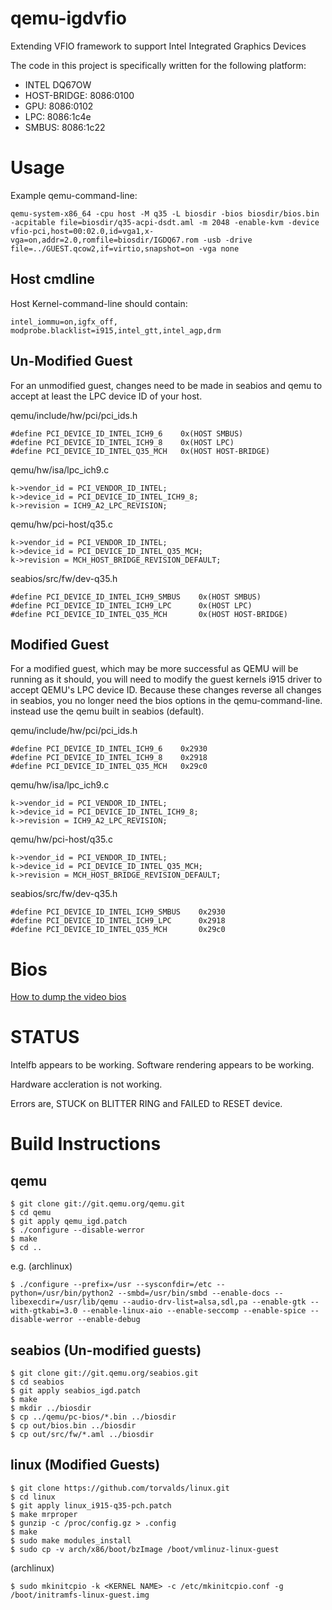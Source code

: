 qemu-igdvfio
============

Extending VFIO framework to support Intel Integrated Graphics Devices


The code in this project is specifically written for the following platform:
* INTEL DQ67OW
*   HOST-BRIDGE: 8086:0100
*   GPU: 8086:0102
*   LPC: 8086:1c4e
*   SMBUS: 8086:1c22


Usage
=====

Example qemu-command-line:

    qemu-system-x86_64 -cpu host -M q35 -L biosdir -bios biosdir/bios.bin -acpitable file=biosdir/q35-acpi-dsdt.aml -m 2048 -enable-kvm -device vfio-pci,host=00:02.0,id=vga1,x-vga=on,addr=2.0,romfile=biosdir/IGDQ67.rom -usb -drive file=../GUEST.qcow2,if=virtio,snapshot=on -vga none

Host cmdline
------------

Host Kernel-command-line should contain:

    intel_iommu=on,igfx_off, modprobe.blacklist=i915,intel_gtt,intel_agp,drm

Un-Modified Guest
-----------------

For an unmodified guest, changes need to be made in seabios and qemu to accept at least the LPC device ID of your host.

qemu/include/hw/pci/pci_ids.h

    #define PCI_DEVICE_ID_INTEL_ICH9_6    0x(HOST SMBUS)
    #define PCI_DEVICE_ID_INTEL_ICH9_8    0x(HOST LPC)
    #define PCI_DEVICE_ID_INTEL_Q35_MCH   0x(HOST HOST-BRIDGE)

qemu/hw/isa/lpc_ich9.c

    k->vendor_id = PCI_VENDOR_ID_INTEL;
    k->device_id = PCI_DEVICE_ID_INTEL_ICH9_8;
    k->revision = ICH9_A2_LPC_REVISION;

qemu/hw/pci-host/q35.c

    k->vendor_id = PCI_VENDOR_ID_INTEL;
    k->device_id = PCI_DEVICE_ID_INTEL_Q35_MCH;
    k->revision = MCH_HOST_BRIDGE_REVISION_DEFAULT;

seabios/src/fw/dev-q35.h

    #define PCI_DEVICE_ID_INTEL_ICH9_SMBUS    0x(HOST SMBUS)
    #define PCI_DEVICE_ID_INTEL_ICH9_LPC      0x(HOST LPC)
    #define PCI_DEVICE_ID_INTEL_Q35_MCH       0x(HOST HOST-BRIDGE)


Modified Guest
--------------

For a modified guest, which may be more successful as QEMU will be running as it should, you will need to modify the guest kernels i915 driver to accept QEMU's LPC device ID. Because these changes reverse all changes in seabios, you no longer need the bios options in the qemu-command-line. instead use the qemu built in seabios (default).

qemu/include/hw/pci/pci_ids.h

    #define PCI_DEVICE_ID_INTEL_ICH9_6    0x2930
    #define PCI_DEVICE_ID_INTEL_ICH9_8    0x2918
    #define PCI_DEVICE_ID_INTEL_Q35_MCH   0x29c0

qemu/hw/isa/lpc_ich9.c

    k->vendor_id = PCI_VENDOR_ID_INTEL;
    k->device_id = PCI_DEVICE_ID_INTEL_ICH9_8;
    k->revision = ICH9_A2_LPC_REVISION;

qemu/hw/pci-host/q35.c

    k->vendor_id = PCI_VENDOR_ID_INTEL;
    k->device_id = PCI_DEVICE_ID_INTEL_Q35_MCH;
    k->revision = MCH_HOST_BRIDGE_REVISION_DEFAULT;

seabios/src/fw/dev-q35.h

    #define PCI_DEVICE_ID_INTEL_ICH9_SMBUS    0x2930
    #define PCI_DEVICE_ID_INTEL_ICH9_LPC      0x2918
    #define PCI_DEVICE_ID_INTEL_Q35_MCH       0x29c0


 Bios
==========

[How to dump the video bios](https://01.org/linuxgraphics/documentation/how-dump-video-bios-0 "Video Bios")

STATUS
======
Intelfb appears to be working. Software rendering appears to be working.

Hardware accleration is not working.

Errors are, STUCK on BLITTER RING and FAILED to RESET device.

    
Build Instructions
==================

qemu
----

    $ git clone git://git.qemu.org/qemu.git
    $ cd qemu
    $ git apply qemu_igd.patch
    $ ./configure --disable-werror
    $ make
    $ cd ..
    
e.g. (archlinux)

    $ ./configure --prefix=/usr --sysconfdir=/etc --python=/usr/bin/python2 --smbd=/usr/bin/smbd --enable-docs --libexecdir=/usr/lib/qemu --audio-drv-list=alsa,sdl,pa --enable-gtk --with-gtkabi=3.0 --enable-linux-aio --enable-seccomp --enable-spice --disable-werror --enable-debug

seabios (Un-modified guests)
-------

    $ git clone git://git.qemu.org/seabios.git
    $ cd seabios
    $ git apply seabios_igd.patch
    $ make
    $ mkdir ../biosdir
    $ cp ../qemu/pc-bios/*.bin ../biosdir
    $ cp out/bios.bin ../biosdir
    $ cp out/src/fw/*.aml ../biosdir

linux (Modified Guests)
-----

    $ git clone https://github.com/torvalds/linux.git
    $ cd linux
    $ git apply linux_i915-q35-pch.patch
    $ make mrproper
    $ gunzip -c /proc/config.gz > .config
    $ make
    $ sudo make modules_install
    $ sudo cp -v arch/x86/boot/bzImage /boot/vmlinuz-linux-guest

(archlinux)

    $ sudo mkinitcpio -k <KERNEL NAME> -c /etc/mkinitcpio.conf -g /boot/initramfs-linux-guest.img 
    


